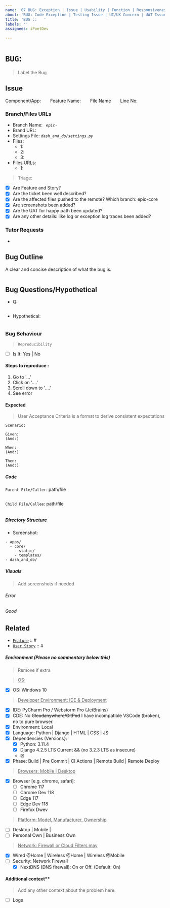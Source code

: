```yaml
---
name: '07 BUG: Exception | Issue | Usability | Function | Responsiveness'
about: 'BUG: Code Exception | Testing Issue | UI/UX Concern | UAT Issue'
title: 'BUG ::   '
labels: ''
assignees: iPoetDev

---
```


# **`BUG`**:

> Label the Bug

## Issue
Component/App: _`   `_
Feature Name: _`   `_ 
File Name _`   `_ 
Line No: _`   `_

### Branch/Files URLs

- Branch Name: _`  epic-  `_
- Brand URL: 
- Settings File: _`dash_and_do/settings.py`_
- Files:
  - 1: `  `
  - 2: `  `
  - 3: `  `
- Files URLs: 
  - 1: 

> Triage:

- [x] Are Feature and Story?
- [x] Are the ticket been well described?
- [x] Are the affected files pushed to the remote? Which branch: epic-core
- [x] Are screenshots been added?
- [x] Are the UAT for happy path been updated?
- [x] Are any other details: like log or exception log traces been added?

### Tutor Requests

- 

## Bug Outline

A clear and concise description of what the bug is.

```

```

## Bug Questions/Hypothetical

- Q: 

```text

```

- Hypothetical: 

```text

```

### Bug Behaviour

> `Reproducibility`

-   [ ] Is It: Yes | No

#### Steps to reproduce :

1. Go to '...'
2. Click on '....'
3. Scroll down to '....'
4. See error

#### Expected

> User Acceptance Criteria is a format to derive consistent expectations

```
Scenario:

Given:
(And:)

When:
(And:)

Then:
(And:)
```

##### Code

`Parent File/Caller`: path/file
```python

```
`Child File/Callee`: path/file
```python

```

##### Directory Structure

- Screenshot:


```
- apps/
  - core/ 
    - static/
    - templates/
- dash_and_do/
```
##### Visuals

> Add screenshots if needed

###### Error



###### Good



## Related

-   [`Feature`]() ::  #
-   [`User Story`]() ::  #

##### Environment (Please no commentary below this)
> Remove if extra

> <ins>OS:</ins>

- [x] OS: Windows 10

> <ins>Developer Environment: IDE & Deployment

-   [x] IDE: PyCharm Pro / Webstorm Pro (JetBrains)
-   [x] CDE: No ~~Cloudanywhere/GitPod~~ I have incompatible VSCode (broken), no to pure browser.
-   [x] Environment: Local 
-   [x] Language: Python | Django | HTML | CSS | JS
-   [x] Dependencies (Versions}:
    - [x] Python: 3.11.4
    - [x] Django 4.2.5 LTS Current  && (no 3.2.3 LTS as insecure)
    - [x]
-   [x] Phase: Build | Pre Commit | CI Actions | Remote Build | Remote Deploy

> <ins>Browsers: Mobile | Desktop

-   [x] Browser [e.g. chrome, safari]: 
    - [ ] Chrome 117
    - [ ] Chrome Dev 118
    - [ ] Edge 117
    - [ ] Edge Dev 118
    - [ ] Firefox Dwev

> <ins>Platform: Model, Manufacturer, Ownership

-   [ ] Desktop | Mobile |
-   [ ] Personal Own | Business Own

> <ins>Network: Firewall or Cloud Filters may

-   [x] Wired @Home | Wireless @Home | Wireless @Mobile
-   [ ] Security: Network Firewall 
    - [x] NextDNS (DNS firewall): On or Off. (Default: On)

#### Additional context\*\*

> Add any other context about the problem here.
- [ ] Logs
